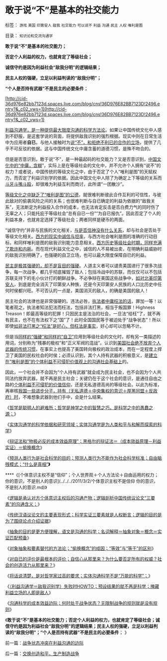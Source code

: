 # 敢于说“不”是基本的社交能力

标签： `游戏` `美国` `印第安人` `敌我` `社交能力` `可以说不` `利益` `沟通` `民主` `人权` `唯利是图` 

目录： `知识论和交流沟通学`

**敢于说“不”是基本的社交能力；**

**否定个人利益的权力，也就肯定了等级社会；**

**诚信守约是因为利益社会“敌我分明”的逻辑结果；**

**民主人权的强硬，立足以利益判读的“敌我分明”；**

**“个人是否持有武器”不是民主的必要条件**；

[http://cid-36d976e82bb7123d.spaces.live.com/blog/cns!36D976E82BB7123D!2496.entry?&_c02_vws=1](http://cid-36d976e82bb7123d.spaces.live.com/blog/cns!36D976E82BB7123D!2496.entry?&_c02_vws=1)

[利益沟通学，是一种提供最大限度沟通的科学方法论](../../../2011/2/23/利益的沟通科学和洗脑的艺术.md)。如果让中国传统文化中人感到不舒服，是这套学说的背面，将提供敌我识别的强烈根据。现实中则在日常生活中为应用者**自已**，与他人接触时为[说“不”，和拒绝不利已的合作的立场](../../../2009/10/17/人权是经济学概念.md)，提供了几乎不可反驳的依据。这与中国传统文化中庸含蓄的道德习惯，是殊不吻合的。

但是是否意识到，敢于说“不”，是一种最起码的社交能力？又是否意识到，[中国文化中的“中庸，含糊](../../../2009/8/23/为什么“世风日下，人心不古”？.md)”，实际上是在等级社会的文化中，并不允许个人拥有“说不”的权力？或者说，中国传统的等级文化之中，由于否定了个人“唯利是图”的天赋权力，而否定了利益识别学的依据。因此中国文化中人除了为确定上下等级的关系而[斗牙斗嘴斗殴](../../../2011/1/30/狼的斗牙和狗的斗嘴.md)，却很难为利益互利而商讨，此所谓“一团散沙”。

[等级文化之中缺乏了“唯利是图”的公德](../../../2011/2/19/人权是最高尚的公德，也是最高尚的私德.md)，就很难判断彼此合作互利的可信性，与彼此敌对的偷袭风险之间的关系；也很难判断与自已确定的利益为依据的“敌我关系”，无法断定为利益投入合作的成本，也无法肯定反击是否白费力气的同时伤了无辜之人；只能托庇于等级社会“总有自已一份”“为自已报仇”。因此否定了个人的利益本身，也就肯定选择了等级社会；两者同样是硬币的两面。

“诚信守约”并非与民族的文化相关，[与是否信神没有什么关系](../../../2010/11/25/什么是实体？无神论是人类沟通合作的前提.md)，却与社会是否处于等级文化相关。[西方的现实中诚信与坦率](../../../2011/2/6/人权法治的汰恶留善“恶法能除”.md)，与西方社会唯利是图的准确的行动目标，和同样唯利是图的敌我识别能力息息相关。[西方历史等级社会时期，同样充满了欺诈和内耗](http://blog.sina.com.cn/s/blog_5563a64d0100lt0f.html)。而在现代利益文化之中，诚信的人不易被出卖，在明确利益威胁时的敌我识别明确了，也强硬的自卫立场，也可以最大限度保障自已的利益。

[民主是极其强硬的，却不是盲目的强硬](../../../2010/12/9/民主并不软弱，民主极其强硬！.md)。人道主义者可以谴责美国进行了很多次战争，每一次战争，都几乎彻底摧毁了敌人；包括冷战中的苏联，而仅仅可以不包括苏联支持下的毛小伙计打的朝鲜战争。不必争辩在美国这些战争中，[如对北美印第安人](../../../2011/1/19/“妖魔化美国”有全球“统一战线”.md)，到底是完全消灭了印第安人种族，还是今天印第安人民族的人口比历史中任何时侯都兴旺。不可否认的一点是，美国消灭的敌人，的确是美国的敌人！

民主社会的法律也是非常强硬的。违法必咎，[执法者中庸枉法的话](../../../2009/8/24/中庸枉法,惩善扬恶,坏事做尽.md)，罪加一等！以笔者观之，执法者知法犯法而枉法，包括非法打黑，相当于叛国罪！Highness
Treason！即最高等级的犯罪！只因民主是法治的社会，一旦法“给枉”了，就不再有民主，也不在有法权下之“国”了！此时全国国民等于被迫处于“战争状态”！所以即使[如非法打黑之“枉法”是好心，但枉法是事实](../../../2010/6/10/支持广州等地政府依法打黑.md)，好心却可以忽略不计。

但是当[同样的“强硬”和同样的“自卫”](../../../2010/12/9/民主并不软弱，民主极其强硬！.md)应用到等级社会的文化时，却有另一类描述的用词，分别称为“残暴的极权”和“正义军阀的混战”。认识到[美国社会绝不放弃个人武器的传统习惯](../../../2010/9/15/中央集权的帝国社会缺乏自卫能力.md)，在事实上也提高了美国转向极权的政治成本，而在一定程度上捍卫了美国的民权社会的时侯；必须认识到，其个人持有武器的积极意义，是[建立在“唯利是图”的个体利益不可侵犯价值观上的沟通社会基础上](../../../2010/9/10/中国唯利是图的人太少了.md)的。

因此，一个社会并不会因为“个人持有武器”就会成为民主社会，也不会因为个人共同法约放弃武器，就不再是民主社会；关键仍在于这个社会的意识，是通往自由之路的[个体利益不可侵犯的价值信仰](../../../2010/6/25/唯利是图就不可能是意识形态.md)，还是无私道德高尚的等级社会。以此为标准，再审核[我国一些进步分子，持有（无私道德＋中央集权的意识＋厚黑同盟＋反政府）时](../../../2011/2/26/呼吁和平！不要挑拨冲突！.md)，不难想象武器到他们手中，会是什么结果。

《[哲学是聪明人的避难所；哲学是神学之中的智慧之巧，是科学之中的愚蠢之源；](../../../2011/3/1/哲学是聪明人的避难所.md)》

《[实体沟通学的科学依据和研究领域；实体沟通学是为人类和平与和解而探索的科学](../../../2011/3/1/为人类和平与和解而探索的科学.md)》

《[辩证法和“物极必反的成本效益原理”；黑格尔的辩证法＝（成本效益原理－利益实证）＝偷换概念](../../../2011/3/1/物极必反规律和辩证法.md)》

《[预测人类行为是社会科学的目的；预测人类行为不能作为社会科学标准；自由脑残模式；“什么是真相”](../../../2011/3/2/什么是真相？预测未来对不对？.md)**》**

****《[个体意识主权不是“信仰”；个人世界观＋个人方法论＋自由运用的权力；你的意识，不是别人的意识](../../../2011/3/2/个体意识主权不是信仰 你的意识，不是别人的意识.md)》

《[逻辑是承认对方个体意识主权后的沟通产物；逻辑剖析中国传统议论文“三要素”的沟通含义；](../../../2011/3/3/中国传统议论文“三要素”的沟通含义.md)》

《[传统汉语议论文的主要表现形式；科学实证三要素就是人权断言；逻辑的目的是为了围绕论点介绍证据](../../../2011/3/3/传统汉语议论文的主要表现形式.md)》

《[抽象的目的是更方便理解，语文是沟通的科学；名词解释＝抽象对象＝概念＝实证匹配预备](../../../2011/3/3/语文也可成科学；沟通的科学.md)》

《[对象抽象和要素替代的方法论；“偷换概念”的成因；“等效”与“等于”的区别](../../../2011/3/4/对象抽象，要素替代和偷换概念.md)》

《[对自已的评价是最根本的评价；自信心从那里来？为什么要否定所有的权威？社会的创造活力从那里来？](../../../2011/3/4/自信心从那里来？.md)》

《[将话说清楚，是对哲学家过高的要求；实体沟通科学不是“万能的科学”；](../../../2011/3/4/请把话说清楚！沟通科学不是万能的.md)》

《[（利益沟通学＝敌我识别学）失败时HOWTO；预设结果的就不再是科学；掩藏利益立场的人即是敌人](../../../2011/3/5/（利益沟通学＝敌我识别学）HOWTO.md)》

《[沟通科学的成本效益边际；何时处于战争状态？无限制战争的规则就是没有规则](../../../2011/3/5/战争状态冲突在利益沟通的边际.md)》

《**敢于说“不”是基本的社交能力；否定个人利益的权力，也就肯定了等级社会；诚信守约是因为利益社会“敌我分明”的逻辑结果；民主人权的强硬，立足以利益判读的“敌我分明”；“个人是否持有武器”不是民主的必要条件**；
》

前一篇：[战争状态冲突在利益沟通的边际](../../../2011/3/5/战争状态冲突在利益沟通的边际.md)

后一篇：[交换创造和平，生产制造战争](../../../2011/3/5/交换创造和平，生产制造战争.md)